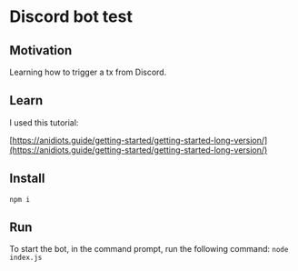 # Discord bot test

## Motivation

Learning how to trigger a tx from Discord. 

## Learn

I used this tutorial:

[https://anidiots.guide/getting-started/getting-started-long-version/](https://anidiots.guide/getting-started/getting-started-long-version/)

## Install

```
npm i
```

## Run

To start the bot, in the command prompt, run the following command:
`node index.js`
